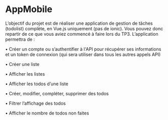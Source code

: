 # AppMobile

L’objectif du projet est de réaliser une application de gestion de tâches (todolist) complète, en Vue.js uniquement (pas de ionic).
Vous pouvez donc repartir de ce que vous aviez commencé à faire lors du TP3.
L’application permettra de : 

• Créer un compte ou s’authentifier à l'API pour récupérer ses informations et un token de connexion (qui sera utiliser dans tous les autres appels API)

• Créer une liste

• Afficher les listes

• Afficher les todos d’une liste

• Créer, modifier, compléter, supprimer des todos

• Filtrer l’affichage des todos

• Afficher le nombre de todos non faites
